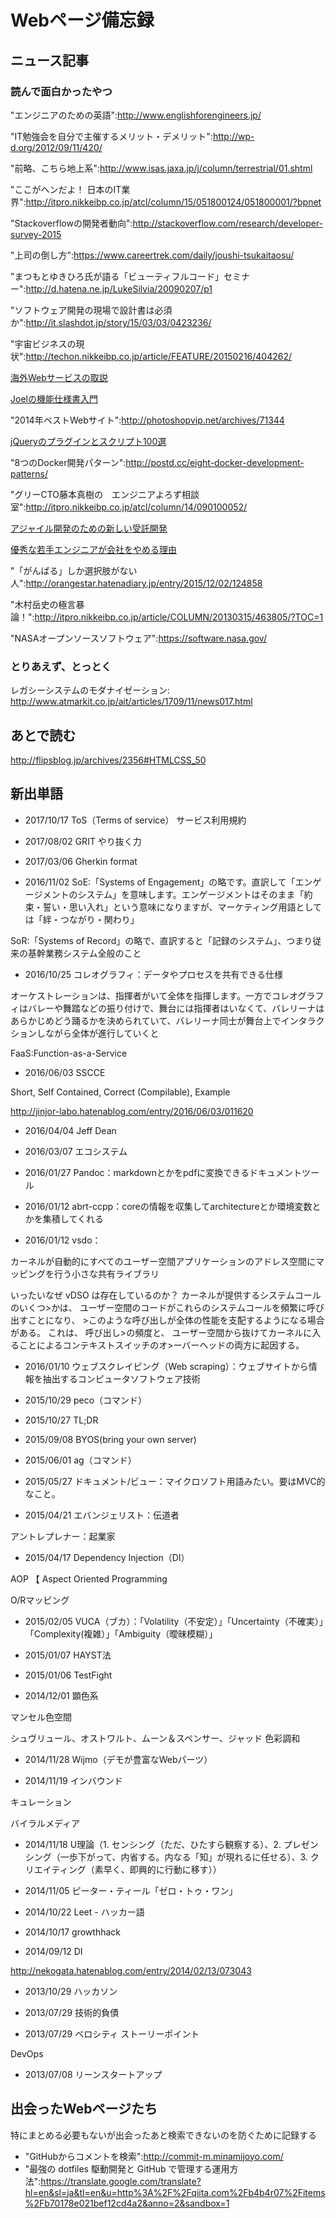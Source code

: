 # Webページ備忘録

## ニュース記事

### 読んで面白かったやつ

"エンジニアのための英語":http://www.englishforengineers.jp/

"IT勉強会を自分で主催するメリット・デメリット":http://wp-d.org/2012/09/11/420/

"前略、こちら地上系":http://www.isas.jaxa.jp/j/column/terrestrial/01.shtml

"ここがヘンだよ！ 日本のIT業界":http://itpro.nikkeibp.co.jp/atcl/column/15/051800124/051800001/?bpnet

"Stackoverflowの開発者動向":http://stackoverflow.com/research/developer-survey-2015

"上司の倒し方":https://www.careertrek.com/daily/joushi-tsukaitaosu/

"まつもとゆきひろ氏が語る「ビューティフルコード」セミナー":http://d.hatena.ne.jp/LukeSilvia/20090207/p1

"ソフトウェア開発の現場で設計書は必須か":http://it.slashdot.jp/story/15/03/03/0423236/

"宇宙ビジネスの現状":http://techon.nikkeibp.co.jp/article/FEATURE/20150216/404262/

[海外Webサービスの取説](http://www.atmarkit.co.jp/ait/kw/howtouseservice.html)

[Joelの機能仕様書入門 ](http://www.atmarkit.co.jp/ait/articles/1412/15/news023.html)

"2014年ベストWebサイト":http://photoshopvip.net/archives/71344

[jQueryのプラグインとスクリプト100選](http://coliss.com/articles/build-websites/operation/javascript/best-jquery-plugins-and-scripts-2014.html)

"8つのDocker開発パターン":http://postd.cc/eight-docker-development-patterns/

"グリーCTO藤本真樹の　エンジニアよろず相談室":http://itpro.nikkeibp.co.jp/atcl/column/14/090100052/

[アジャイル開発のための新しい受託開発](http://kuranuki.sonicgarden.jp/2014/11/n2jkpaper.html)

[優秀な若手エンジニアが会社をやめる理由](http://blogs.itmedia.co.jp/itsolutionjuku/2014/10/3-9099.html)

"「がんばる」しか選択肢がない人":http://orangestar.hatenadiary.jp/entry/2015/12/02/124858

"木村岳史の極言暴論！":http://itpro.nikkeibp.co.jp/article/COLUMN/20130315/463805/?TOC=1

"NASAオープンソースソフトウェア":https://software.nasa.gov/


### とりあえず、とっとく

レガシーシステムのモダナイゼーション: http://www.atmarkit.co.jp/ait/articles/1709/11/news017.html




## あとで読む

http://flipsblog.jp/archives/2356#HTMLCSS_50


## 新出単語

* 2017/10/17
ToS（Terms of service） サービス利用規約


* 2017/08/02
GRIT やり抜く力


* 2017/03/06
Gherkin format


* 2016/11/02
SoE:「Systems of Engagement」の略です。直訳して「エンゲージメントのシステム」を意味します。エンゲージメントはそのまま「約束・誓い・思い入れ」という意味になりますが、マーケティング用語としては「絆・つながり・関わり」

SoR:「Systems of Record」の略で、直訳すると「記録のシステム」、つまり従来の基幹業務システム全般のこと


* 2016/10/25
コレオグラフィ：データやプロセスを共有できる仕様

オーケストレーションは、指揮者がいて全体を指揮します。一方でコレオグラフィはバレーや舞踏などの振り付けで、舞台には指揮者はいなくて、バレリーナはあらかじめどう踊るかを決められていて、バレリーナ同士が舞台上でインタラクションしながら全体が進行していくと

FaaS:Function-as-a-Service


* 2016/06/03
SSCCE

Short, Self Contained, Correct (Compilable), Example

http://jinjor-labo.hatenablog.com/entry/2016/06/03/011620


* 2016/04/04
Jeff Dean


* 2016/03/07
エコシステム


* 2016/01/27
Pandoc：markdownとかをpdfに変換できるドキュメントツール


* 2016/01/12
abrt-ccpp：coreの情報を収集してarchitectureとか環境変数とかを集積してくれる


* 2016/01/12
vsdo：

カーネルが自動的にすべてのユーザー空間アプリケーションのアドレス空間にマッピングを行う小さな共有ライブラリ

いったいなぜ vDSO は存在しているのか？ カーネルが提供するシステムコールのいくつ>かは、 ユーザー空間のコードがこれらのシステムコールを頻繁に呼び出すことになり、 >このような呼び出しが全体の性能を支配するようになる場合がある。 これは、 呼び出し>の頻度と、 ユーザー空間から抜けてカーネルに入ることによるコンテキストスイッチのオ>ーバーヘッドの両方に起因する。


* 2016/01/10
ウェブスクレイピング（Web scraping）：ウェブサイトから情報を抽出するコンピュータソフトウェア技術


* 2015/10/29
peco（コマンド）


* 2015/10/27
TL;DR


* 2015/09/08
BYOS(bring your own server)


* 2015/06/01
ag（コマンド）


* 2015/05/27
ドキュメント/ビュー：マイクロソフト用語みたい。要はMVC的なこと。


* 2015/04/21
エバンジェリスト：伝道者

アントレプレナー：起業家


* 2015/04/17
Dependency Injection（DI）

AOP 【 Aspect Oriented Programming

O/Rマッピング


* 2015/02/05
VUCA（ブカ）：「Volatility（不安定）」「Uncertainty（不確実）」「Complexity(複雑）」「Ambiguity（曖昧模糊）」


* 2015/01/07
HAYST法


* 2015/01/06
TestFight


* 2014/12/01
顕色系

マンセル色空間

シュヴリュール、オストワルト、ムーン＆スペンサー、ジャッド 色彩調和


* 2014/11/28
Wijmo（デモが豊富なWebパーツ）



* 2014/11/19
インバウンド

キュレーション

バイラルメディア


* 2014/11/18
U理論（1. センシング（ただ、ひたすら観察する）、2. プレゼンシング（一歩下がって、内省する。内なる「知」が現れるに任せる）、3. クリエイティング（素早く、即興的に行動に移す））


* 2014/11/05
ピーター・ティール「ゼロ・トゥ・ワン」


* 2014/10/22
Leet - ハッカー語


* 2014/10/17
growthhack


* 2014/09/12
DI

http://nekogata.hatenablog.com/entry/2014/02/13/073043


* 2013/10/29
ハッカソン


* 2013/07/29
技術的負債


* 2013/07/29
ベロシティ ストーリーポイント

DevOps


* 2013/07/08
リーンスタートアップ


## 出会ったWebページたち

特にまとめる必要もないが出会ったあと検索できないのを防ぐために記録する


* "GitHubからコメントを検索":http://commit-m.minamijoyo.com/
* "最強の dotfiles 駆動開発と GitHub で管理する運用方法":https://translate.google.com/translate?hl=en&sl=ja&tl=en&u=http%3A%2F%2Fqiita.com%2Fb4b4r07%2Fitems%2Fb70178e021bef12cd4a2&anno=2&sandbox=1

